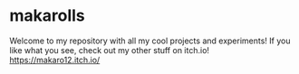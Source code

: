 # makarolls
Welcome to my repository with all my cool projects and experiments! If you like what you see, check out my other stuff on itch.io! https://makaro12.itch.io/
